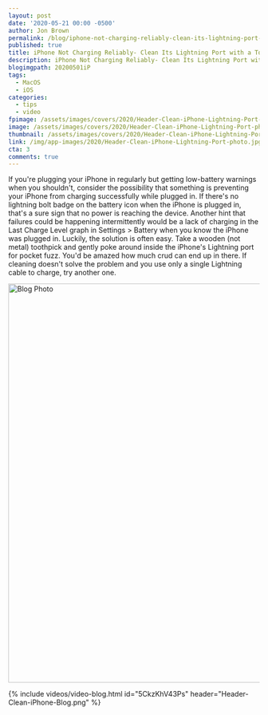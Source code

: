```yaml
---
layout: post
date: '2020-05-21 00:00 -0500'
author: Jon Brown
permalink: /blog/iphone-not-charging-reliably-clean-its-lightning-port-with-a-toothpick/
published: true
title: iPhone Not Charging Reliably- Clean Its Lightning Port with a Toothpick
description: iPhone Not Charging Reliably- Clean Its Lightning Port with a Toothpick
blogimgpath: 20200501iP
tags:
  - MacOS
  - iOS
categories:
  - tips
  - video
fpimage: /assets/images/covers/2020/Header-Clean-iPhone-Lightning-Port-photo-fp.jpg
image: /assets/images/covers/2020/Header-Clean-iPhone-Lightning-Port-photo.jpg
thumbnail: /assets/images/covers/2020/Header-Clean-iPhone-Lightning-Port-photo.jpg
link: /img/app-images/2020/Header-Clean-iPhone-Lightning-Port-photo.jpg
cta: 3
comments: true
---
```

If you're plugging your iPhone in regularly but getting low-battery
warnings when you shouldn't, consider the possibility that something is
preventing your iPhone from charging successfully while plugged in. If
there's no lightning bolt badge on the battery icon when the iPhone is
plugged in, that's a sure sign that no power is reaching the device.
Another hint that failures could be happening intermittently would be a
lack of charging in the Last Charge Level graph in Settings \> Battery
when you know the iPhone was plugged in. Luckily, the solution is often
easy. Take a wooden (not metal) toothpick and gently poke around inside
the iPhone's Lightning port for pocket fuzz. You'd be amazed how much
crud can end up in there. If cleaning doesn't solve the problem and you
use only a single Lightning cable to charge, try another one.

<img alt="Blog Photo" src="{{ site.site_cdn }}/assets/images/blog/2020/20200501iP/Battery-not-charging.png" class="img-fluid rounded m-2" width="800" />

{% include videos/video-blog.html id="5CkzKhV43Ps" header="Header-Clean-iPhone-Blog.png" %}